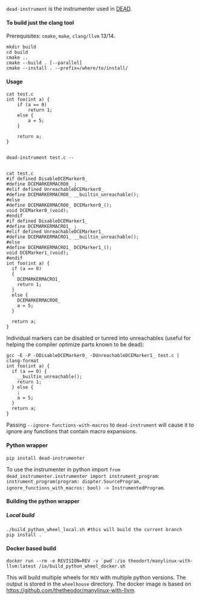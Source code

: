 `dead-instrument` is the instrumenter used in [DEAD](https://github.com/DeadCodeProductions/dead).


#### To build just the clang tool

Prerequisites: `cmake`, `make`, `clang/llvm` 13/14.

```
mkdir build
cd build
cmake .. 
cmake --build . [--parallel]
cmake --install . --prefix=/where/to/install/
```

#### Usage
```
cat test.c
int foo(int a) {
    if (a == 0)
        return 1;
    else {
        a = 5;
    }

    return a;
}


dead-instrument test.c --


cat test.c
#if defined DisableDCEMarker0_
#define DCEMARKERMACRO0_ ;
#elif defined UnreachableDCEMarker0_
#define DCEMARKERMACRO0_ __builtin_unreachable();
#else
#define DCEMARKERMACRO0_ DCEMarker0_();
void DCEMarker0_(void);
#endif
#if defined DisableDCEMarker1_
#define DCEMARKERMACRO1_ ;
#elif defined UnreachableDCEMarker1_
#define DCEMARKERMACRO1_ __builtin_unreachable();
#else
#define DCEMARKERMACRO1_ DCEMarker1_();
void DCEMarker1_(void);
#endif
int foo(int a) {
  if (a == 0)
  {
    DCEMARKERMACRO1_
    return 1;
  }
  else {
    DCEMARKERMACRO0_
    a = 5;
  }

  return a;
}
```

Individual markers can be disabled or tunred into unreachables (useful for helping the compiler optimize parts known to be dead):

```
gcc -E -P -DDisableDCEMarker0_ -DUnreachableDCEMarker1_ test.c | clang-format
int foo(int a) {
  if (a == 0) {
    __builtin_unreachable();
    return 1;
  } else {
    ;
    a = 5;
  }
  return a;
}
```

Passing  `--ignore-functions-with-macros` to `dead-instrument` will cause it to ignore any functions that contain macro expansions.


#### Python wrapper

`pip install dead-instrumenter`


To use the instrumenter in python import `from dead_instrumenter.instrumenter import instrument_program`: `instrument_program(program: diopter.SourceProgram, ignore_functions_with_macros: bool) -> InstrumentedProgram`. 


#### Building the python wrapper

##### Local build

```
./build_python_wheel_local.sh #this will build the current branch
pip install .
```

#### Docker based build

```
docker run --rm -e REVISION=REV -v `pwd`:/io theodort/manylinux-with-llvm:latest /io/build_python_wheel_docker.sh
```

This will build multiple wheels for `REV` with multiple python versions.
The output is stored in the `wheelhouse` directory.
The docker image is based on https://github.com/thetheodor/manylinux-with-llvm.
